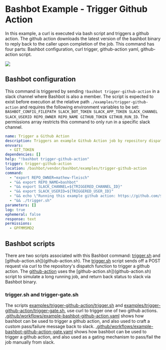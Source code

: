 # Bashbot Example - Trigger Github Action

In this example, a curl is executed via bash script and triggers a github action. The github action downloads the latest version of the bashbot binary to reply back to the caller upon completion of the job. This command has four parts: Bashbot configuration, curl trigger, github-action yaml, github-action script.

<img src="https://i.imgur.com/s0cf2Hl.gif" />

## Bashbot configuration

This command is triggered by sending `!bashbot trigger-github-action` in a slack channel where Bashbot is also a member. The script is expected to exist before execution at the relative path `./examples/trigger-github-action` and requires the following environment variables to be set: `BASHBOT_CONFIG_FILEPATH SLACK_BOT_TOKEN SLACK_APP_TOKEN SLACK_CHANNEL SLACK_USERID REPO_OWNER REPO_NAME GITHUB_TOKEN GITHUB_RUN_ID`. The permissions array restricts this command to only run in a specific slack channel.

```yaml
name: Trigger a Github Action
description: Triggers an example Github Action job by repository dispatch
envvars:
  - GIT_TOKEN
dependencies: []
help: "!bashbot trigger-github-action"
trigger: trigger-github-action
location: /bashbot/vendor/bashbot/examples/trigger-github-action
command:
  - "export REPO_OWNER=mathew-fleisch"
  - "&& export REPO_NAME=bashbot"
  - "&& export SLACK_CHANNEL=${TRIGGERED_CHANNEL_ID}"
  - "&& export SLACK_USERID=${TRIGGERED_USER_ID}"
  - "&& echo \"Running this example github action: https://github.com/${REPO_OWNER}/${REPO_NAME}/blob/main/.github/workflows/example-bashbot-github-action.yaml\""
  - "&& ./trigger.sh"
parameters: []
log: true
ephemeral: false
response: text
permissions:
  - GPFMM5MD2
```

## Bashbot scripts

There are two scripts associated with this Bashbot command: [trigger.sh](trigger.sh) and [github-action.sh])(github-action.sh). The [trigger.sh](trigger.sh) script sends off a POST request via curl to the repository's dispatch function to trigger a github action. The [github-action](../.github/workflows/example-bashbot-github-action.yaml) uses the [github-action.sh])(github-action.sh) script to simulate a long running job, and return back status to slack via Bashbot binary.

### trigger.sh and trigger-gate.sh

The scripts [examples/trigger-github-action/trigger.sh](examples/trigger-github-action/trigger.sh) and [examples/trigger-github-action/trigger-gate.sh](examples/trigger-github-action/trigger-gate.sh), use curl to trigger one of two github actions. [.github/workflows/example-bashbot-github-action.yaml](.github/workflows/example-bashbot-github-action.yaml) shows how bashbot can be used to trigger a github action, and also used to craft a custom pass/failure message back to slack.  [.github/workflows/example-bashbot-github-action-gate.yaml](.github/workflows/example-bashbot-github-action-gate.yaml) shows how bashbot can be used to trigger a github action, and also used as a gating mechanism to pass/fail the job manually from slack.

